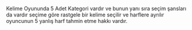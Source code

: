 Kelime Oyununda 5 Adet Kategori vardır ve bunun yanı sıra seçim şansları da vardır seçime göre rastgele bir kelime seçilir ve harflere ayrılır oyuncunun 5 yanlış harf tahmin etme hakkı vardır.
